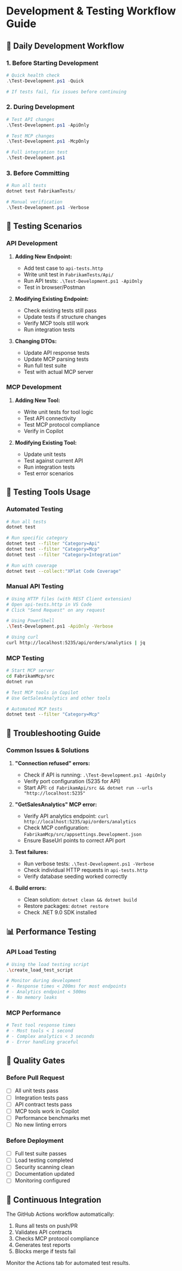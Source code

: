 # Development & Testing Workflow Guide

## 🔄 Daily Development Workflow

### 1. **Before Starting Development**
```powershell
# Quick health check
.\Test-Development.ps1 -Quick

# If tests fail, fix issues before continuing
```

### 2. **During Development**
```powershell
# Test API changes
.\Test-Development.ps1 -ApiOnly

# Test MCP changes  
.\Test-Development.ps1 -McpOnly

# Full integration test
.\Test-Development.ps1
```

### 3. **Before Committing**
```powershell
# Run all tests
dotnet test FabrikamTests/

# Manual verification
.\Test-Development.ps1 -Verbose
```

## 🧪 Testing Scenarios

### **API Development**
1. **Adding New Endpoint:**
   - Add test case to `api-tests.http`
   - Write unit test in `FabrikamTests/Api/`
   - Run API tests: `.\Test-Development.ps1 -ApiOnly`
   - Test in browser/Postman

2. **Modifying Existing Endpoint:**
   - Check existing tests still pass
   - Update tests if structure changes
   - Verify MCP tools still work
   - Run integration tests

3. **Changing DTOs:**
   - Update API response tests
   - Update MCP parsing tests
   - Run full test suite
   - Test with actual MCP server

### **MCP Development**
1. **Adding New Tool:**
   - Write unit tests for tool logic
   - Test API connectivity
   - Test MCP protocol compliance
   - Verify in Copilot

2. **Modifying Existing Tool:**
   - Update unit tests
   - Test against current API
   - Run integration tests
   - Test error scenarios

## 🔧 Testing Tools Usage

### **Automated Testing**
```bash
# Run all tests
dotnet test

# Run specific category
dotnet test --filter "Category=Api"
dotnet test --filter "Category=Mcp"
dotnet test --filter "Category=Integration"

# Run with coverage
dotnet test --collect:"XPlat Code Coverage"
```

### **Manual API Testing**
```bash
# Using HTTP files (with REST Client extension)
# Open api-tests.http in VS Code
# Click "Send Request" on any request

# Using PowerShell
.\Test-Development.ps1 -ApiOnly -Verbose

# Using curl
curl http://localhost:5235/api/orders/analytics | jq
```

### **MCP Testing**
```bash
# Start MCP server
cd FabrikamMcp/src
dotnet run

# Test MCP tools in Copilot
# Use GetSalesAnalytics and other tools

# Automated MCP tests
dotnet test --filter "Category=Mcp"
```

## 🚨 Troubleshooting Guide

### **Common Issues & Solutions**

1. **"Connection refused" errors:**
   - Check if API is running: `.\Test-Development.ps1 -ApiOnly`
   - Verify port configuration (5235 for API)
   - Start API: `cd FabrikamApi/src && dotnet run --urls "http://localhost:5235"`

2. **"GetSalesAnalytics" MCP error:**
   - Verify API analytics endpoint: `curl http://localhost:5235/api/orders/analytics`
   - Check MCP configuration: `FabrikamMcp/src/appsettings.Development.json`
   - Ensure BaseUrl points to correct API port

3. **Test failures:**
   - Run verbose tests: `.\Test-Development.ps1 -Verbose`
   - Check individual HTTP requests in `api-tests.http`
   - Verify database seeding worked correctly

4. **Build errors:**
   - Clean solution: `dotnet clean && dotnet build`
   - Restore packages: `dotnet restore`
   - Check .NET 9.0 SDK installed

## 📊 Performance Testing

### **API Load Testing**
```bash
# Using the load testing script
.\create_load_test_script

# Monitor during development
# - Response times < 200ms for most endpoints
# - Analytics endpoint < 500ms
# - No memory leaks
```

### **MCP Performance**
```bash
# Test tool response times
# - Most tools < 1 second
# - Complex analytics < 3 seconds
# - Error handling graceful
```

## 🎯 Quality Gates

### **Before Pull Request**
- [ ] All unit tests pass
- [ ] Integration tests pass  
- [ ] API contract tests pass
- [ ] MCP tools work in Copilot
- [ ] Performance benchmarks met
- [ ] No new linting errors

### **Before Deployment**
- [ ] Full test suite passes
- [ ] Load testing completed
- [ ] Security scanning clean
- [ ] Documentation updated
- [ ] Monitoring configured

## 🔄 Continuous Integration

The GitHub Actions workflow automatically:
1. Runs all tests on push/PR
2. Validates API contracts
3. Checks MCP protocol compliance
4. Generates test reports
5. Blocks merge if tests fail

Monitor the Actions tab for automated test results.

